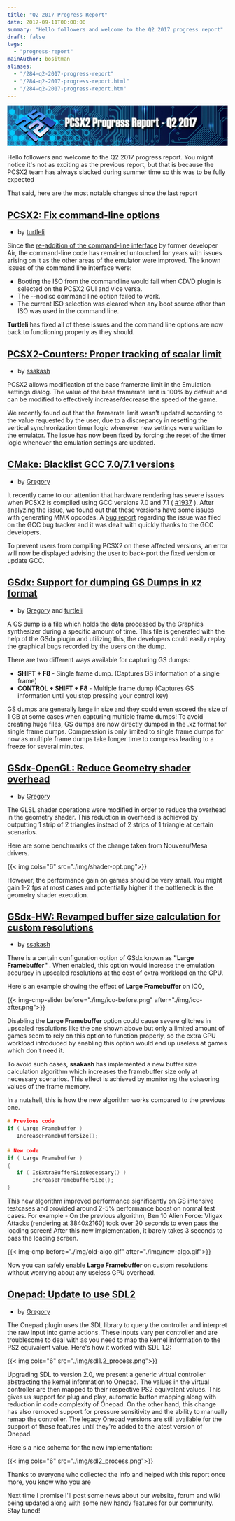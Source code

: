 ```yaml
---
title: "Q2 2017 Progress Report"
date: 2017-09-11T00:00:00
summary: "Hello followers and welcome to the Q2 2017 progress report"
draft: false
tags:
  - "progress-report"
mainAuthor: bositman
aliases:
  - "/284-q2-2017-progress-report"
  - "/284-q2-2017-progress-report.html"
  - "/284-q2-2017-progress-report.htm"
---
```


![](./img/progrepq22017.jpg)

Hello followers and welcome to the Q2 2017 progress report. You might
notice it's not as exciting as the previous report, but that is because
the PCSX2 team has always slacked during summer time so this was to be
fully expected

That said, here are the most notable changes since the last report

## [PCSX2: Fix command-line options](https://github.com/PCSX2/pcsx2/pull/1907)
- by [turtleli](https://github.com/turtleli)

Since the
<a href="http://forums.pcsx2.net/Thread-blog-The-return-of-the-Commandline?pid=118520&amp;highlight=commandline#pid118520" class="mycode_url">re-addition of the command-line interface</a>
by former developer Air, the command-line code has remained untouched
for years with issues arising on it as the other areas of the emulator
were improved. The known issues of the command line interface were:

-   Booting the ISO from the commandline would fail when CDVD plugin is
    selected on the PCSX2 GUI and vice versa.
-   The --nodisc command line option failed to work.
-   The current ISO selection was cleared when any boot source other
    than ISO was used in the command line.

<span class="mycode_b" style="font-weight: bold;"> Turtleli </span> has
fixed all of these issues and the command line options are now back to
functioning properly as they should.

## [PCSX2-Counters: Proper tracking of scalar limit](https://github.com/PCSX2/pcsx2/pull/2014)
- by [ssakash](https://github.com/turtleli)

PCSX2 allows modification of the base framerate limit in the Emulation
settings dialog. The value of the base framerate limit is 100% by
default and can be modified to effectively increase/decrease the speed
of the game.

We recently found out that the framerate limit wasn't updated according
to the value requested by the user, due to a discrepancy in resetting
the vertical synchronization timer logic whenever new settings were
written to the emulator. The issue has now been fixed by forcing the
reset of the timer logic whenever the emulation settings are updated.

## [CMake: Blacklist GCC 7.0/7.1 versions](https://github.com/PCSX2/pcsx2/pull/1949)
- by [Gregory](https://github.com/gregory38)

It recently came to our attention that hardware rendering has severe
issues when PCSX2 is compiled using GCC versions 7.0 and 7.1 (
<a href="https://github.com/PCSX2/pcsx2/issues/1937" class="mycode_url">#1937</a>
). After analyzing the issue, we found out that these versions have some
issues with generating MMX opcodes. A
<a href="https://gcc.gnu.org/bugzilla/show_bug.cgi?id=80799" class="mycode_url">bug report</a>
regarding the issue was filed on the GCC bug tracker and it was dealt
with quickly thanks to the GCC developers.

To prevent users from compiling PCSX2 on these affected versions, an
error will now be displayed advising the user to back-port the fixed
version or update GCC.

## [GSdx: Support for dumping GS Dumps in xz format](https://github.com/PCSX2/pcsx2/pull/1922)
- by [Gregory](https://github.com/gregory38) and [turtleli](https://github.com/turtleli)

A GS dump is a file which holds the data processed by the Graphics
synthesizer during a specific amount of time. This file is generated
with the help of the GSdx plugin and utilizing this, the developers
could easily replay the graphical bugs recorded by the users on the
dump.

There are two different ways available for capturing GS dumps:

-   <span class="mycode_b" style="font-weight: bold;"> SHIFT + F8
    </span> - Single frame dump. (Captures GS information of a single
    frame)
-   <span class="mycode_b" style="font-weight: bold;"> CONTROL + SHIFT +
    F8 </span> - Multiple frame dump (Captures GS information until you
    stop pressing your control key)


GS dumps are generally large in size and they could even exceed the size
of 1 GB at some cases when capturing multiple frame dumps! To avoid
creating huge files, GS dumps are now directly dumped in the .xz format
for single frame dumps. Compression is only limited to single frame
dumps for now as multiple frame dumps take longer time to compress
leading to a freeze for several minutes.

## [GSdx-OpenGL: Reduce Geometry shader overhead](https://github.com/PCSX2/pcsx2/pull/1995)
- by [Gregory](https://github.com/gregory38)

The GLSL shader operations were modified in order to reduce the overhead
in the geometry shader. This reduction in overhead is achieved by
outputting 1 strip of 2 triangles instead of 2 strips of 1 triangle at
certain scenarios.

Here are some benchmarks of the change taken from Nouveau/Mesa
drivers.

{{< img cols="6" src="./img/shader-opt.png">}}

However, the performance gain on games should be very small. You might
gain 1-2 fps at most cases and potentially higher if the bottleneck is
the geometry shader execution.

## [GSdx-HW: Revamped buffer size calculation for custom resolutions](https://github.com/PCSX2/pcsx2/pull/1942)
- by [ssakash](https://github.com/ssakash)

There is a certain configuration option of GSdx known as <span
class="mycode_b" style="font-weight: bold;"> "Large Framebuffer" </span>
. When enabled, this option would increase the emulation accuracy in
upscaled resolutions at the cost of extra workload on the GPU.

Here's an example showing the effect of <span class="mycode_b"
style="font-weight: bold;"> Large Framebuffer </span> on ICO,

{{< img-cmp-slider before="./img/ico-before.png" after="./img/ico-after.png">}}

Disabling the <span class="mycode_b" style="font-weight: bold;"> Large
Framebuffer </span> option could cause severe glitches in upscaled
resolutions like the one shown above but only a limited amount of games
seem to rely on this option to function properly, so the extra GPU
workload introduced by enabling this option would end up useless at
games which don't need it.

To avoid such cases, <span class="mycode_b" style="font-weight: bold;">
ssakash </span> has implemented a new buffer size calculation algorithm
which increases the framebuffer size only at necessary scenarios. This
effect is achieved by monitoring the scissoring values of the frame
memory.

In a nutshell, this is how the new algorithm works compared to the
previous one.

```cpp
# Previous code
if ( Large Framebuffer )
   IncreaseFramebufferSize();

# New code
if ( Large Framebuffer )
{
   if ( IsExtraBufferSizeNecessary() )
        IncreaseFramebufferSize();
}
```

This new algorithm improved performance significantly on GS intensive
testcases and provided around 2-5% performance boost on normal test
cases. For example - On the previous algorithm, Ben 10 Alien Force:
Vligax Attacks (rendering at 3840x2160) took over 20 seconds to even
pass the loading screen! After this new implementation, it barely takes
3 seconds to pass the loading screen.

{{< img-cmp before="./img/old-algo.gif" after="./img/new-algo.gif">}}

Now you can safely enable <span class="mycode_b"
style="font-weight: bold;"> Large Framebuffer </span> on custom
resolutions without worrying about any useless GPU overhead.

## [Onepad: Update to use SDL2](https://github.com/PCSX2/pcsx2/pull/1895)
- by [Gregory](https://github.com/gregory38)

The Onepad plugin uses the SDL library to query the controller and
interpret the raw input into game actions. These inputs vary per
controller and are troublesome to deal with as you need to map the
kernel information to the PS2 equivalent value.
Here's how it worked with SDL 1.2:

{{< img cols="6" src="./img/sdl1.2_process.png">}}

Upgrading SDL to version 2.0, we present a generic virtual controller
abstracting the kernel information to Onepad. The values in the virtual
controller are then mapped to their respective PS2 equivalent values.
This gives us support for plug and play, automatic button mapping along
with reduction in code complexity of Onepad. On the other hand, this
change has also removed support for pressure sensitivity and the ability
to manually remap the controller. The legacy Onepad versions are still
available for the support of these features until they're added to the
latest version of Onepad.

Here's a nice schema for the new implementation:

{{< img cols="6" src="./img/sdl2_process.png">}}

Thanks to everyone who collected the info and helped with this report
once more, you know who you are

Next time I promise I'll post some news about our website, forum and
wiki being updated along with some new handy features for our community.
Stay tuned!
